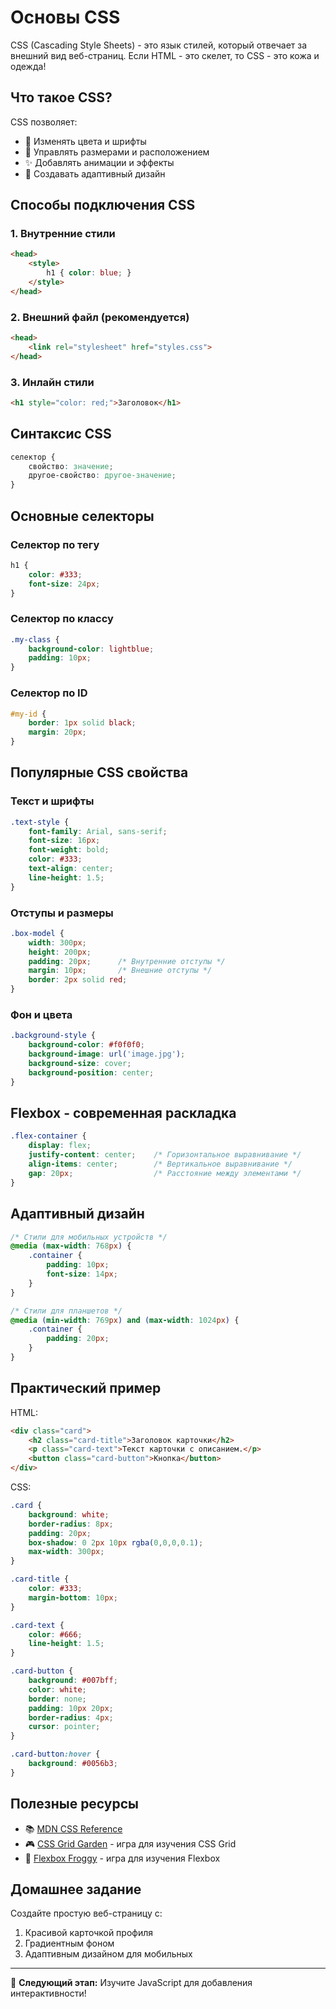 # Основы CSS

CSS (Cascading Style Sheets) - это язык стилей, который отвечает за внешний вид веб-страниц. Если HTML - это скелет, то CSS - это кожа и одежда!

## Что такое CSS?

CSS позволяет:
- 🎨 Изменять цвета и шрифты
- 📐 Управлять размерами и расположением
- ✨ Добавлять анимации и эффекты
- 📱 Создавать адаптивный дизайн

## Способы подключения CSS

### 1. Внутренние стили
```html
<head>
    <style>
        h1 { color: blue; }
    </style>
</head>
```

### 2. Внешний файл (рекомендуется)
```html
<head>
    <link rel="stylesheet" href="styles.css">
</head>
```

### 3. Инлайн стили
```html
<h1 style="color: red;">Заголовок</h1>
```

## Синтаксис CSS

```css
селектор {
    свойство: значение;
    другое-свойство: другое-значение;
}
```

## Основные селекторы

### Селектор по тегу
```css
h1 {
    color: #333;
    font-size: 24px;
}
```

### Селектор по классу
```css
.my-class {
    background-color: lightblue;
    padding: 10px;
}
```

### Селектор по ID
```css
#my-id {
    border: 1px solid black;
    margin: 20px;
}
```

## Популярные CSS свойства

### Текст и шрифты
```css
.text-style {
    font-family: Arial, sans-serif;
    font-size: 16px;
    font-weight: bold;
    color: #333;
    text-align: center;
    line-height: 1.5;
}
```

### Отступы и размеры
```css
.box-model {
    width: 300px;
    height: 200px;
    padding: 20px;      /* Внутренние отступы */
    margin: 10px;       /* Внешние отступы */
    border: 2px solid red;
}
```

### Фон и цвета
```css
.background-style {
    background-color: #f0f0f0;
    background-image: url('image.jpg');
    background-size: cover;
    background-position: center;
}
```

## Flexbox - современная раскладка

```css
.flex-container {
    display: flex;
    justify-content: center;    /* Горизонтальное выравнивание */
    align-items: center;        /* Вертикальное выравнивание */
    gap: 20px;                  /* Расстояние между элементами */
}
```

## Адаптивный дизайн

```css
/* Стили для мобильных устройств */
@media (max-width: 768px) {
    .container {
        padding: 10px;
        font-size: 14px;
    }
}

/* Стили для планшетов */
@media (min-width: 769px) and (max-width: 1024px) {
    .container {
        padding: 20px;
    }
}
```

## Практический пример

HTML:
```html
<div class="card">
    <h2 class="card-title">Заголовок карточки</h2>
    <p class="card-text">Текст карточки с описанием.</p>
    <button class="card-button">Кнопка</button>
</div>
```

CSS:
```css
.card {
    background: white;
    border-radius: 8px;
    padding: 20px;
    box-shadow: 0 2px 10px rgba(0,0,0,0.1);
    max-width: 300px;
}

.card-title {
    color: #333;
    margin-bottom: 10px;
}

.card-text {
    color: #666;
    line-height: 1.5;
}

.card-button {
    background: #007bff;
    color: white;
    border: none;
    padding: 10px 20px;
    border-radius: 4px;
    cursor: pointer;
}

.card-button:hover {
    background: #0056b3;
}
```

## Полезные ресурсы

- 📚 [MDN CSS Reference](https://developer.mozilla.org/en-US/docs/Web/CSS)
- 🎮 [CSS Grid Garden](https://cssgridgarden.com/) - игра для изучения CSS Grid
- 🐸 [Flexbox Froggy](https://flexboxfroggy.com/) - игра для изучения Flexbox

## Домашнее задание

Создайте простую веб-страницу с:
1. Красивой карточкой профиля
2. Градиентным фоном
3. Адаптивным дизайном для мобильных

---

🎯 **Следующий этап:** Изучите JavaScript для добавления интерактивности!

